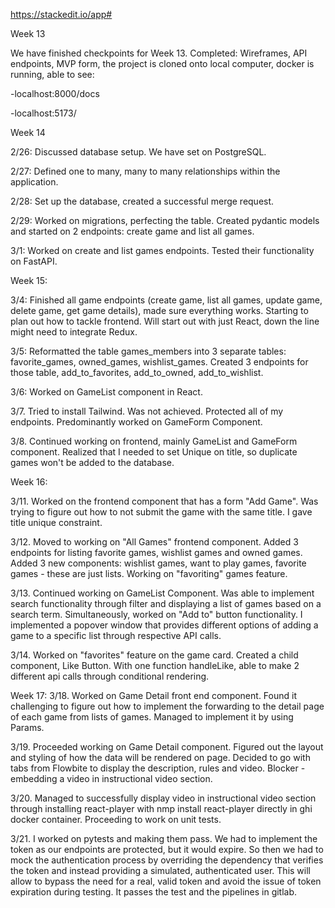 https://stackedit.io/app#

Week 13

We have finished checkpoints for Week 13. Completed: Wireframes, API endpoints, MVP form, the project is cloned onto local computer, docker is running, able to see:

-localhost:8000/docs

-localhost:5173/

Week 14

2/26: Discussed database setup. We have set on PostgreSQL.

2/27: Defined one to many, many to many relationships within the application.

2/28: Set up the database, created a successful merge request.

2/29: Worked on migrations, perfecting the table. Created pydantic models and started on 2 endpoints: create game and list all games.

3/1: Worked on create and list games endpoints. Tested their functionality on FastAPI.

Week 15:

3/4: Finished all game endpoints (create game, list all games, update game, delete game, get game details), made sure everything works. Starting to plan out how to tackle frontend. Will start out with just React, down the line might need to integrate Redux.

3/5: Reformatted the table games_members into 3 separate tables: favorite_games, owned_games, wishlist_games. Created 3 endpoints for those table, add_to_favorites, add_to_owned, add_to_wishlist.

3/6: Worked on GameList component in React.

3/7. Tried to install Tailwind. Was not achieved. Protected all of my endpoints. Predominantly worked on GameForm Component.

3/8. Continued working on frontend, mainly GameList and GameForm component. Realized that I needed to set Unique on title, so duplicate games won't be added to the database.

Week 16:

3/11. Worked on the frontend component that has a form "Add Game". Was trying to figure out how to not submit the game with the same title. I gave title unique constraint.

3/12. Moved to working on "All Games" frontend component. Added 3 endpoints for listing favorite games, wishlist games and owned games. Added 3 new components: wishlist games, want to play games, favorite games - these are just lists. Working on "favoriting" games feature.

3/13. Continued working on GameList Component. Was able to implement search functionality through filter and displaying a list of games based on a search term. Simultaneously, worked on "Add to" button functionality. I implemented a popover window that provides different options of adding a game to a specific list through respective API calls.

3/14. Worked on "favorites" feature on the game card. Created a child component, Like Button. With one function handleLike, able to make 2 different api calls through conditional rendering.

Week 17:
3/18. Worked on Game Detail front end component. Found it challenging to figure out how to implement the forwarding to the detail page of each game from lists of games. Managed to implement it by using Params.

3/19. Proceeded working on Game Detail component. Figured out the layout and styling of how the data will be rendered on page. Decided to go with tabs from Flowbite to display the description, rules and video. Blocker - embedding a video in instructional video section.

3/20. Managed to successfully display video in instructional video section through installing react-player with nmp install react-player directly in ghi docker container. Proceeding to work on unit tests.

3/21. I worked on pytests and making them pass. We had to implement the token as our endpoints are protected, but it would expire. So then we had to mock the authentication process by overriding the dependency that verifies the token and instead providing a simulated, authenticated user. This will allow to bypass the need for a real, valid token and avoid the issue of token expiration during testing. It passes the test and the pipelines in gitlab.
